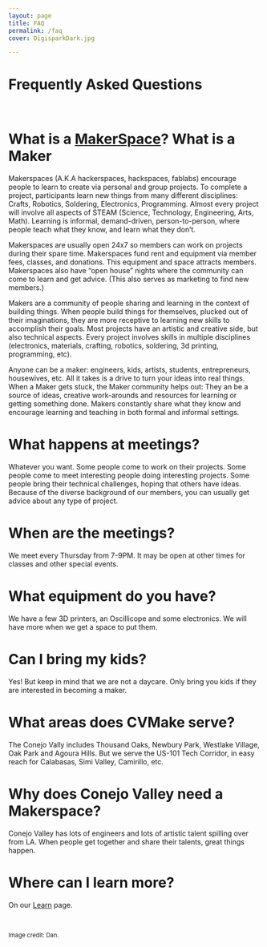 ```yaml
---
layout: page
title: FAQ
permalink: /faq
cover: DigisparkDark.jpg

---
```


# Frequently Asked Questions

&nbsp;

# What is a [MakerSpace](https://en.wikipedia.org/wiki/Makerspace)? What is a Maker

Makerspaces (A.K.A hackerspaces, hackspaces, fablabs) encourage people to learn to create via personal and group projects. To complete a project, participants learn new things from many different disciplines: Crafts, Robotics, Soldering, Electronics, Programming. Almost every project will involve all aspects of STEAM (Science, Technology, Engineering, Arts, Math). Learning is informal, demand-driven, person-to-person, where people teach what they know, and learn what they don’t.

Makerspaces are usually open 24x7 so members can work on projects during their spare time. Makerspaces fund rent and equipment via member fees, classes, and donations. This equipment and space attracts members. Makerspaces also have “open house” nights where the community can come to learn and get advice. (This also serves as marketing to find new members.)

Makers are a community of people sharing and learning in the context of building things. When people build things for themselves, plucked out of their imaginations, they are more receptive to learning new skills to accomplish their goals. Most projects have an artistic and creative side, but also technical aspects. Every project involves skills in multiple disciplines (electronics, materials, crafting, robotics, soldering, 3d printing, programming, etc).

Anyone can be a maker: engineers, kids, artists, students, entrepreneurs, housewives, etc.  All it takes is a drive to turn your ideas into real things. When a Maker gets stuck, the Maker community helps out: They an be a source of ideas, creative work-arounds and resources for learning or getting something done. Makers constantly share what they know and encourage learning and teaching in both formal and informal settings.

# What happens at meetings?

Whatever you want. Some people come to work on their projects. Some people come to meet interesting people
doing interesting projects. Some people bring their technical challenges, hoping that others have ideas.
Because of the diverse background of our members, you can usually get advice about any type of project.

# When are the meetings?

We meet every Thursday from 7-9PM. It may be open at other times for classes and other special events.

# What equipment do you have?

We have a few 3D printers, an Oscillicope and some electronics. We will have more when we get a space to put them.

# Can I bring my kids?

Yes! But keep in mind that we are not a daycare. Only bring you kids if they are interested in becoming a maker.

# What areas does CVMake serve?

The Conejo Vally includes Thousand Oaks, Newbury Park, Westlake Village, Oak Park and Agoura Hills.
But we serve the US-101 Tech Corridor, in easy reach for Calabasas, Simi Valley, Camirillo, etc.

# Why does Conejo Valley need a Makerspace?

Conejo Valley has lots of engineers and lots of artistic talent spilling over from LA.
When people get together and share their talents, great things happen.

# Where can I learn more?

On our [Learn](/learn) page.

&nbsp;

<small>Image credit: Dan.</small>
